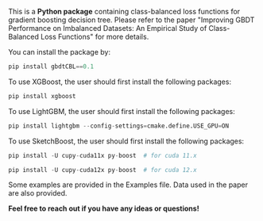 This is a **Python package** containing class-balanced loss functions for gradient boosting decision tree. 
Please refer to the paper "Improving GBDT Performance on Imbalanced Datasets: An Empirical Study of Class-Balanced Loss Functions" for more details.

You can install the package by:
```python
pip install gbdtCBL==0.1
```

To use XGBoost, the user should first install the following packages:
```python
pip install xgboost
```

To use LightGBM, the user should first install the following packages:
```python
pip install lightgbm --config-settings=cmake.define.USE_GPU=ON
```

To use SketchBoost, the user should first install the following packages:
```python
pip install -U cupy-cuda11x py-boost  # for cuda 11.x

pip install -U cupy-cuda12x py-boost  # for cuda 12.x
```


Some examples are provided in the Examples file. Data used in the paper are also provided.



**Feel free to reach out if you have any ideas or questions!**
